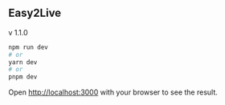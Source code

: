 ## Easy2Live 
v 1.1.0
```bash
npm run dev
# or
yarn dev
# or
pnpm dev
```

Open [http://localhost:3000](http://localhost:3000) with your browser to see the result.
